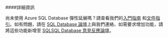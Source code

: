 ﻿####詳細資訊

尚未使用 Azure SQL Database 彈性延展嗎？請查看我們的[入門指南](sql-database-elastic-scale-get-started.md) 和[文件指引](sql-database-elastic-scale-documentation-map.md)。如有問題，請在 [SQL Database 論壇](http://social.msdn.microsoft.com/forums/azure/home?forum=ssdsgetstarted)上與我們連絡，如需要求增加功能，請將這些功能新增至 [SQLSQL Database 意見反應論壇](http://feedback.azure.com/forums/217321-sql-database)。

<!--HONumber=47-->
